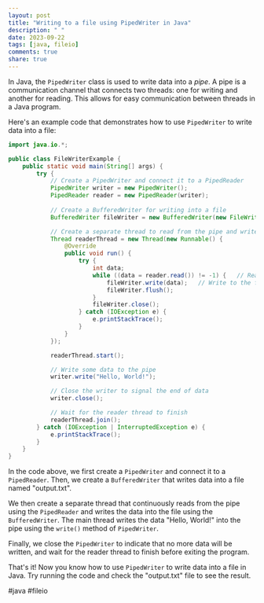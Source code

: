 ```yaml
---
layout: post
title: "Writing to a file using PipedWriter in Java"
description: " "
date: 2023-09-22
tags: [java, fileio]
comments: true
share: true
---
```


In Java, the `PipedWriter` class is used to write data into a *pipe*. A pipe is a communication channel that connects two threads: one for writing and another for reading. This allows for easy communication between threads in a Java program.

Here's an example code that demonstrates how to use `PipedWriter` to write data into a file:

```java
import java.io.*;

public class FileWriterExample {
    public static void main(String[] args) {
        try {
            // Create a PipedWriter and connect it to a PipedReader
            PipedWriter writer = new PipedWriter();
            PipedReader reader = new PipedReader(writer);
            
            // Create a BufferedWriter for writing into a file
            BufferedWriter fileWriter = new BufferedWriter(new FileWriter("output.txt"));

            // Create a separate thread to read from the pipe and write to the file
            Thread readerThread = new Thread(new Runnable() {
                @Override
                public void run() {
                    try {
                        int data;
                        while ((data = reader.read()) != -1) {   // Read from the pipe
                            fileWriter.write(data);   // Write to the file
                            fileWriter.flush();
                        }
                        fileWriter.close();
                    } catch (IOException e) {
                        e.printStackTrace();
                    }
                }
            });

            readerThread.start();

            // Write some data to the pipe
            writer.write("Hello, World!");

            // Close the writer to signal the end of data
            writer.close();

            // Wait for the reader thread to finish
            readerThread.join();
        } catch (IOException | InterruptedException e) {
            e.printStackTrace();
        }
    }
}
```

In the code above, we first create a `PipedWriter` and connect it to a `PipedReader`. Then, we create a `BufferedWriter` that writes data into a file named "output.txt". 

We then create a separate thread that continuously reads from the pipe using the `PipedReader` and writes the data into the file using the `BufferedWriter`. The main thread writes the data "Hello, World!" into the pipe using the `write()` method of `PipedWriter`.

Finally, we close the `PipedWriter` to indicate that no more data will be written, and wait for the reader thread to finish before exiting the program.

That's it! Now you know how to use `PipedWriter` to write data into a file in Java. Try running the code and check the "output.txt" file to see the result.

#java #fileio